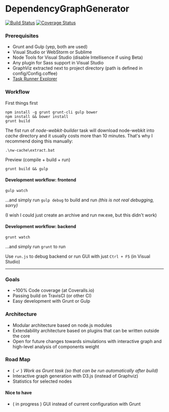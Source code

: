 ﻿# DependencyGraphGenerator

[![Build Status](https://travis-ci.org/jsek/AngularDependencyGraph.svg?branch=master)](https://travis-ci.org/jsek/AngularDependencyGraph) [![Coverage Status](https://coveralls.io/repos/jsek/AngularDependencyGraph/badge.png)](https://coveralls.io/r/jsek/AngularDependencyGraph)

### Prerequisites
* Grunt and Gulp (yep, both are used)
* Visual Studio or WebStorm or Sublime
* Node Tools for Visual Studio (disable Intellisence if using Beta)
* Any plugin for Sass support in Visual Studio
* GraphViz extracted next to project directory (path is defined in config/Config.coffee)
* [Task Runner Explorer](http://visualstudiogallery.msdn.microsoft.com/8e1b4368-4afb-467a-bc13-9650572db708)

### Workflow

First things first
    
    npm install -g grunt grunt-cli gulp bower
    npm install && bower install
    grunt build

The fist run of *node-webkit-builder* task will download node-webkit into *cache* directory and it usually costs more than 10 minutes. 
That's why I recommend doing this manually:

    .\nw-cache\extract.bat

Preview (compile + build + run)

    grunt build && gulp


#### Development workflow: frontend

    gulp watch
    
...and simply run `gulp debug` to build and run *(this is not real debugging, sorry)*

(I wish I could just create an archive and run nw.exe, but this didn't work)

#### Development workflow: backend

    grunt watch
    
...and simply run `grunt` to run

Use `run.js` to debug backend or run GUI with just `Ctrl + F5` (in Visual Studio) 

---

### Goals
* ~100% Code coverage (at Coveralls.io)
* Passing build on TravisCI (or other CI)
* Easy development with Grunt or Gulp

### Architecture
* Modular architecture based on node.js modules
* Extendability architecture based on plugins that can be written outside the core
* Open for future changes towards simulations with interactive graph and high-level analysis of components weight

### Road Map
* ( ✓ ) *Work as Grunt task (so that can be run automatically after build)*
* Interactive graph generation with D3.js (instead of Graphviz)
* Statistics for selected nodes

#### Nice to have
* ( in progress ) GUI instead of current configuration with Grunt
